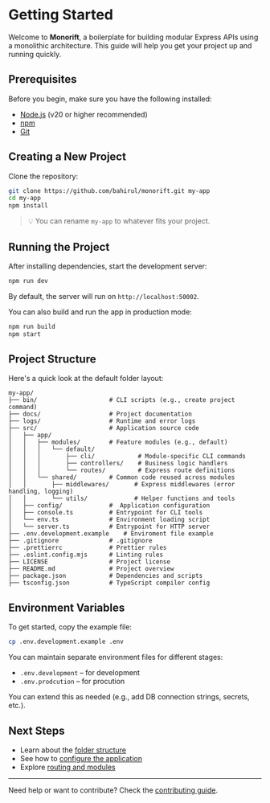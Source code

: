 # Getting Started

Welcome to **Monorift**, a boilerplate for building modular Express APIs using a monolithic architecture. This guide will help you get your project up and running quickly.

## Prerequisites

Before you begin, make sure you have the following installed:

- [Node.js](https://nodejs.org/) (v20 or higher recommended)
- [npm](https://www.npmjs.com/)
- [Git](https://git-scm.com/)

## Creating a New Project

Clone the repository:

```bash
git clone https://github.com/bahirul/monorift.git my-app
cd my-app
npm install
```

> 💡 You can rename `my-app` to whatever fits your project.

## Running the Project

After installing dependencies, start the development server:

```bash
npm run dev
```

By default, the server will run on `http://localhost:50002`.

You can also build and run the app in production mode:

```bash
npm run build
npm start
```

## Project Structure

Here's a quick look at the default folder layout:

```
my-app/
├── bin/                    # CLI scripts (e.g., create project command)
├── docs/                   # Project documentation
├── logs/                   # Runtime and error logs
├── src/                    # Application source code
│   ├── app/
│   │   ├── modules/        # Feature modules (e.g., default)
│   │   │   └── default/
│   │   │       ├── cli/            # Module-specific CLI commands
│   │   │       ├── controllers/    # Business logic handlers
│   │   │       └── routes/         # Express route definitions
│   │   └── shared/         # Common code reused across modules
│   │       ├── middlewares/       # Express middlewares (error handling, logging)
│   │       └── utils/             # Helper functions and tools
│   ├── config/             #  Application configuration
│   ├── console.ts          # Entrypoint for CLI tools
│   └── env.ts              # Environment loading script
│   └── server.ts           # Entrypoint for HTTP server
├── .env.development.example    # Enviroment file example
├── .gitignore              # .gitignore 
├── .prettierrc             # Prettier rules
├── .eslint.config.mjs      # Linting rules
├── LICENSE                 # Project license
├── README.md               # Project overview
├── package.json            # Dependencies and scripts
├── tsconfig.json           # TypeScript compiler config
```

## Environment Variables

To get started, copy the example file:

```bash
cp .env.development.example .env
```

You can maintain separate environment files for different stages:
- `.env.development` – for development
- `.env.prodcution` – for procution


You can extend this as needed (e.g., add DB connection strings, secrets, etc.).

## Next Steps

- Learn about the [folder structure](folder-structure.md)
- See how to [configure the application](configuration.md)
- Explore [routing and modules](routing.md)

---

Need help or want to contribute? Check the [contributing guide](contributing.md).